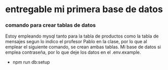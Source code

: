 # entregable mi primera base de datos

### comando para crear tablas de datos
Estoy empleando mysql tanto para la tabla de productos como la tabla de mensajes segun lo indico el profesor Pablo en la clase, por lo que al emplear el siguiente comando, se crean ambas tablas. Mi base de datos si emplea contraseña, por lo que deje los datos en el .env.example.

- npm run db:setup